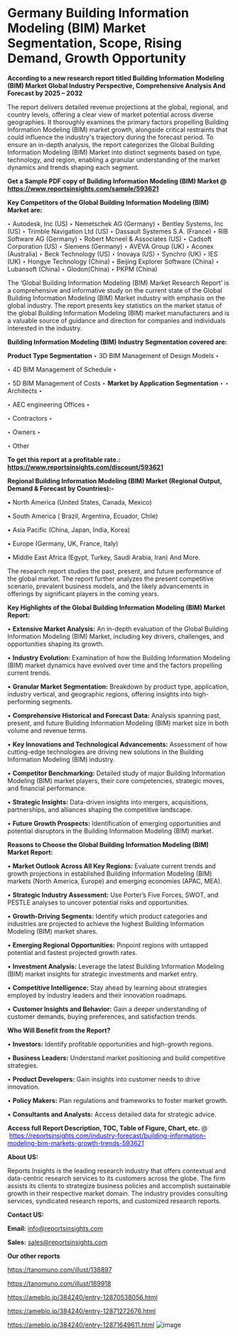 # Germany Building Information Modeling (BIM) Market Segmentation, Scope, Rising Demand, Growth Opportunity 

<strong>According to a new research report titled Building Information Modeling (BIM) Market Global Industry Perspective, Comprehensive Analysis And Forecast by 2025 – 2032</strong>

The report delivers detailed revenue projections at the global, regional, and country levels, offering a clear view of market potential across diverse geographies. It thoroughly examines the primary factors propelling Building Information Modeling (BIM) market growth, alongside critical restraints that could influence the industry's trajectory during the forecast period. To ensure an in-depth analysis, the report categorizes the Global Building Information Modeling (BIM) Market into distinct segments based on type, technology, and region, enabling a granular understanding of the market dynamics and trends shaping each segment.

<strong>Get a Sample PDF copy of Building Information Modeling (BIM) Market </strong><strong>@<a href=https://www.reportsinsights.com/sample/593621 style=color:#0000ff;> https://www.reportsinsights.com/sample/593621</a></strong></font>

<strong>Key Competitors of the Global Building Information Modeling (BIM) Market are:</strong>

‣ Autodesk, Inc (US)
‣ Nemetschek AG (Germany)
‣ Bentley Systems, Inc (US)
‣ Trimble Navigation Ltd (US)
‣ Dassault Systemes S.A. (France)
‣ RIB Software AG (Germany)
‣ Robert Mcneel & Associates (US)
‣ Cadsoft Corporation (US)
‣ Siemens (Germany)
‣ AVEVA Group (UK)
‣ Aconex (Australia)
‣ Beck Technology (US)
‣ Inovaya (US)
‣ Synchro (UK)
‣ IES (UK)
‣ Hongye Technology (China)
‣ Beijing Explorer Software (China)
‣ Lubansoft (China)
‣ Glodon(China)
‣ PKPM (China)

The ‘Global Building Information Modeling (BIM) Market Research Report’ is a comprehensive and informative study on the current state of the Global Building Information Modeling (BIM) Market industry with emphasis on the global industry. The report presents key statistics on the market status of the global Building Information Modeling (BIM) market manufacturers and is a valuable source of guidance and direction for companies and individuals interested in the industry.

<strong>Building Information Modeling (BIM) Industry Segmentation covered are:</strong>

<strong>Product Type Segmentation</strong>
‣
3D BIM Management of Design Models
‣ 

‣ 4D BIM Management of Schedule
‣ 

‣ 5D BIM Management of Costs
‣ 
<strong>Market by Application Segmentation</strong>
‣
‣  Architects
‣ 

‣ AEC engineering Offices
‣ 

‣ Contractors
‣ 

‣ Owners
‣ 

‣ Other

<strong>To get this report at a profitable rate.: <a href=https://www.reportsinsights.com/discount/593621 style=color:#0000ff;>https://www.reportsinsights.com/discount/593621</a></strong></font>

<strong>Regional Building Information Modeling (BIM) Market (Regional Output, Demand &amp; Forecast by Countries):-</strong>

• North America (United States, Canada, Mexico)

• South America ( Brazil, Argentina, Ecuador, Chile)

• Asia Pacific (China, Japan, India, Korea)

• Europe (Germany, UK, France, Italy)

• Middle East Africa (Egypt, Turkey, Saudi Arabia, Iran) And More.

The research report studies the past, present, and future performance of the global market. The report further analyzes the present competitive scenario, prevalent business models, and the likely advancements in offerings by significant players in the coming years.

<strong>Key Highlights of the Global Building Information Modeling (BIM) Market Report:</strong>

• <strong>Extensive Market Analysis:</strong> An in-depth evaluation of the Global Building Information Modeling (BIM) Market, including key drivers, challenges, and opportunities shaping its growth.

• <strong>Industry Evolution:</strong> Examination of how the Building Information Modeling (BIM) market dynamics have evolved over time and the factors propelling current trends.

• <strong>Granular Market Segmentation:</strong> Breakdown by product type, application, industry vertical, and geographic regions, offering insights into high-performing segments.

• <strong>Comprehensive Historical and Forecast Data:</strong> Analysis spanning past, present, and future Building Information Modeling (BIM) market size in both volume and revenue terms.

• <strong>Key Innovations and Technological Advancements:</strong> Assessment of how cutting-edge technologies are driving new solutions in the Building Information Modeling (BIM) industry.

• <strong>Competitor Benchmarking:</strong> Detailed study of major Building Information Modeling (BIM) market players, their core competencies, strategic moves, and financial performance.

• <strong>Strategic Insights:</strong> Data-driven insights into mergers, acquisitions, partnerships, and alliances shaping the competitive landscape.

• <strong>Future Growth Prospects:</strong> Identification of emerging opportunities and potential disruptors in the Building Information Modeling (BIM) market.

<strong>Reasons to Choose the Global Building Information Modeling (BIM) Market Report:</strong>

• <strong>Market Outlook Across All Key Regions:</strong> Evaluate current trends and growth projections in established Building Information Modeling (BIM) markets (North America, Europe) and emerging economies (APAC, MEA).

• <strong>Strategic Industry Assessment:</strong> Use Porter’s Five Forces, SWOT, and PESTLE analyses to uncover potential risks and opportunities.

• <strong>Growth-Driving Segments:</strong> Identify which product categories and industries are projected to achieve the highest Building Information Modeling (BIM) market shares.

• <strong>Emerging Regional Opportunities:</strong> Pinpoint regions with untapped potential and fastest projected growth rates.

• <strong>Investment Analysis:</strong> Leverage the latest Building Information Modeling (BIM) market insights for strategic investments and market entry.

• <strong>Competitive Intelligence:</strong> Stay ahead by learning about strategies employed by industry leaders and their innovation roadmaps.

• <strong>Customer Insights and Behavior:</strong> Gain a deeper understanding of customer demands, buying preferences, and satisfaction trends.

<strong>Who Will Benefit from the Report?</strong>

• <strong>Investors:</strong> Identify profitable opportunities and high-growth regions.

• <strong>Business Leaders:</strong> Understand market positioning and build competitive strategies.

• <strong>Product Developers:</strong> Gain insights into customer needs to drive innovation.

• <strong>Policy Makers:</strong> Plan regulations and frameworks to foster market growth.

• <strong>Consultants and Analysts:</strong> Access detailed data for strategic advice.
</ul>
<strong>Access full Report Description, TOC, Table of Figure, Chart, etc. </strong>@  <a href=https://reportsinsights.com/industry-forecast/building-information-modeling-bim-markets-growth-trends-593621 style=color:#0000ff;>https://reportsinsights.com/industry-forecast/building-information-modeling-bim-markets-growth-trends-593621</a></font>

<strong><strong>About US</strong>:</strong>

Reports Insights is the leading research industry that offers contextual and data-centric research services to its customers across the globe. The firm assists its clients to strategize business policies and accomplish sustainable growth in their respective market domain. The industry provides consulting services, syndicated research reports, and customized research reports.

<strong>Contact US:</strong>

<p class=""""><b>Email:</b> <a href=mailto:info@reportsinsights.com>info@reportsinsights.com</a></p>
<p class=""""><b>Sales:</b> <a href=mailto:sales@reportsinsights.com>sales@reportsinsights.com</a></p>

<strong>Our other reports</strong>

<a href=https://tanomuno.com/illust/136897>https://tanomuno.com/illust/136897</a>

<a href=https://tanomuno.com/illust/169918>https://tanomuno.com/illust/169918</a>

<a href=https://ameblo.jp/384240/entry-12870538056.html>https://ameblo.jp/384240/entry-12870538056.html</a>

<a href=https://ameblo.jp/384240/entry-12871272676.html>https://ameblo.jp/384240/entry-12871272676.html</a>

<a href=https://ameblo.jp/384240/entry-12871649611.html>https://ameblo.jp/384240/entry-12871649611.html</a>
![image](https://github.com/user-attachments/assets/fe19a83b-4fc8-48a9-a53b-e4d0cbe8a7fd)
